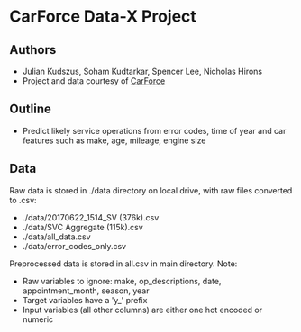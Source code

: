 # CarForce Data-X Project

## Authors
* Julian Kudszus, Soham Kudtarkar, Spencer Lee, Nicholas Hirons
* Project and data courtesy of [CarForce](http://www.thecarforce.com/)

## Outline
* Predict likely service operations from error codes, time of year and car features such as make, age, mileage, engine size

## Data
Raw data is stored in ./data directory on local drive, with raw files converted to .csv:
* ./data/20170622_1514_SV (376k).csv
* ./data/SVC Aggregate (115k).csv
* ./data/all_data.csv
* ./data/error_codes_only.csv

Preprocessed data is stored in all.csv in main directory. Note:
* Raw variables to ignore: make, op_descriptions, date, appointment_month, season, year
* Target variables have a 'y_' prefix
* Input variables (all other columns) are either one hot encoded or numeric